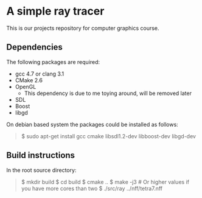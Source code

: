 # A simple ray tracer

This is our projects repository for computer graphics course.

## Dependencies
  
The following packages are required:
* gcc 4.7 or clang 3.1
* CMake 2.6
* OpenGL
  + This dependency is due to me toying around, will be removed later
* SDL
* Boost
* libgd

On debian based system the packages could be installed as follows:
> $ sudo apt-get install gcc cmake libsdl1.2-dev libboost-dev libgd-dev

## Build instructions

In the root source directory:
>  $ mkdir build
>  $ cd build
>  $ cmake ..
>  $ make -j3 # Or higher values if you have more cores than two
>  $ ./src/ray ../nff/tetra7.nff

